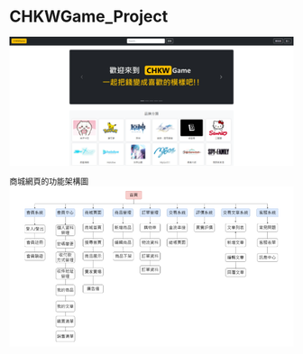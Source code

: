 # CHKWGame_Project
![image](https://github.com/Mantle1998/CHKWGame_Project/blob/main/%E7%B6%B2%E7%AB%99%E9%A6%96%E9%A0%81.png)

商城網頁的功能架構圖
![image](https://github.com/Mantle1998/CHKWGame_Project/blob/main/%E5%95%86%E5%9F%8E%E5%8A%9F%E8%83%BD%E6%9E%B6%E6%A7%8B.png)
